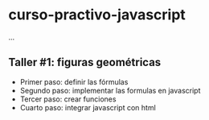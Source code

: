 # curso-practivo-javascript

...

## Taller #1: figuras geométricas

- Primer paso: definir las fórmulas
- Segundo paso: implementar las formulas en javascript
- Tercer paso: crear funciones 
- Cuarto paso: integrar javascript con html